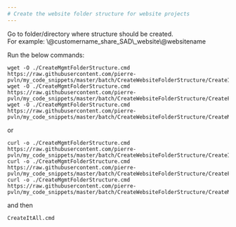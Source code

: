 ```yaml
--- 
# Create the website folder structure for website projects
--- 
```

Go to folder/directory where structure should be created.<br/>
For example: \\@customername_share_SAD\\_website\\@websitename<br/>

Run the below commands:
<br/>
``` 
wget -O ./CreateMgmtFolderStructure.cmd https://raw.githubusercontent.com/pierre-pvln/my_code_snippets/master/batch/CreateWebsiteFolderStructure/CreateItAll.cmd
wget -O ./CreateMgmtFolderStructure.cmd https://raw.githubusercontent.com/pierre-pvln/my_code_snippets/master/batch/CreateWebsiteFolderStructure/CreateFolderStructure.cmd
wget -O ./CreateMgmtFolderStructure.cmd https://raw.githubusercontent.com/pierre-pvln/my_code_snippets/master/batch/CreateWebsiteFolderStructure/CreateMissingFiles.cmd

``` 

or

``` 
curl -o ./CreateMgmtFolderStructure.cmd https://raw.githubusercontent.com/pierre-pvln/my_code_snippets/master/batch/CreateWebsiteFolderStructure/CreateItAll.cmd
curl -o ./CreateMgmtFolderStructure.cmd https://raw.githubusercontent.com/pierre-pvln/my_code_snippets/master/batch/CreateWebsiteFolderStructure/CreateFolderStructure.cmd
curl -o ./CreateMgmtFolderStructure.cmd https://raw.githubusercontent.com/pierre-pvln/my_code_snippets/master/batch/CreateWebsiteFolderStructure/CreateMissingFiles.cmd

``` 
and then
``` 
CreateItAll.cmd

``` 
